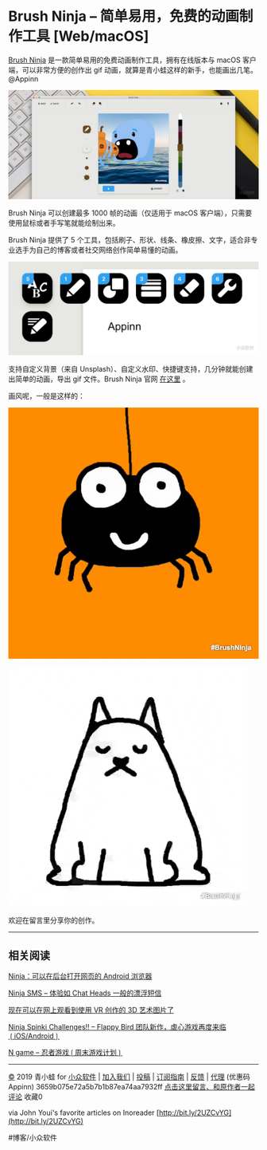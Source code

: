 # Brush Ninja – 简单易用，免费的动画制作工具 [Web/macOS]
[Brush Ninja](https://www.appinn.com/brush-ninja/) 是一款简单易用的免费动画制作工具，拥有在线版本与 macOS 客户端，可以非常方便的创作出 gif 动画，就算是青小蛙这样的新手，也能画出几笔。@Appinn

![](assets/image_2.jpeg)

Brush Ninja 可以创建最多 1000 帧的动画（仅适用于 macOS 客户端），只需要使用鼠标或者手写笔就能绘制出来。

Brush Ninja 提供了 5 个工具，包括刷子、形状、线条、橡皮擦、文字，适合非专业选手为自己的博客或者社交网络创作简单易懂的动画。

![](assets/image_4.jpeg)

支持自定义背景（来自 Unsplash）、自定义水印、快捷键支持，几分钟就能创建出简单的动画，导出 gif 文件。Brush Ninja 官网 [在这里](https://brush.ninja/) 。

画风呢，一般是这样的：

![](assets/image_3.gif)

![](assets/image_1.gif)

欢迎在留言里分享你的创作。

- - - -

## 相关阅读

[Ninja：可以在后台打开网页的 Android 浏览器](https://www.appinn.com/ninja-for-android/)

[Ninja SMS – 体验如 Chat Heads 一般的漂浮短信](https://www.appinn.com/ninja-sms/)

[现在可以在网上观看到使用 VR 创作的 3D 艺术图片了](https://www.appinn.com/tilt-brush-explorer-sketches/)

[Ninja Spinki Challenges!! – Flappy Bird 团队新作，虐心游戏再度来临❲iOS/Android❳](https://www.appinn.com/ninja-spinki-challenges/)

[N game – 忍者游戏❲周末游戏计划❳](https://www.appinn.com/n-game/)

- - - -

[©](http://www.appinn.com/copyright/?utm_source=feeds&amp;utm_medium=copyright&amp;utm_campaign=feeds) 2019 青小蛙 for [小众软件](http://www.appinn.com/?utm_source=feeds&amp;utm_medium=appinn&amp;utm_campaign=feeds) | [加入我们](http://www.appinn.com/join-us/?utm_source=feeds&amp;utm_medium=joinus&amp;utm_campaign=feeds) | [投稿](https://meta.appinn.com/c/faxian/?utm_source=feeds&amp;utm_medium=contribute&amp;utm_campaign=feeds) | [订阅指南](http://www.appinn.com/feeds-subscribe/?utm_source=feeds&amp;utm_medium=feedsubscribe&amp;utm_campaign=feeds) | [反馈](http://appinn.wufoo.com/forms/eccae-aeeae/) | [代理](http://hellohostnet.com/proxy.html) (优惠码 Appinn)
3659b075e72a5b7b1b87ea74aa7932ff
[点击这里留言、和原作者一起评论](https://www.appinn.com/brush-ninja/#comments) 收藏0

via John Youi's favorite articles on Inoreader [http://bit.ly/2UZCvYG](http://bit.ly/2UZCvYG)

#博客/小众软件